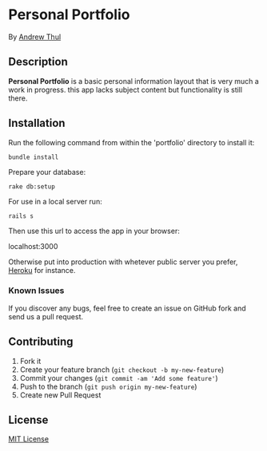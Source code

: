 # Personal Portfolio

By [Andrew Thul](github.com/adthul)

## Description
**Personal Portfolio** is a basic personal information layout that is very much a work in progress. this app lacks subject content but functionality is still there.

## Installation

Run the following command from within the 'portfolio' directory to install it:

```console
bundle install
```

Prepare your database:

```console
rake db:setup
```

For use in a local server run:

```console
rails s
```

Then use this url to access the app in your browser:

localhost:3000

Otherwise put into production with whetever public server you prefer, [Heroku](https://devcenter.heroku.com/articles/quickstart) for instance.


### Known Issues

If you discover any bugs, feel free to create an issue on GitHub fork and
send us a pull request.


## Contributing

1. Fork it
2. Create your feature branch (`git checkout -b my-new-feature`)
3. Commit your changes (`git commit -am 'Add some feature'`)
4. Push to the branch (`git push origin my-new-feature`)
5. Create new Pull Request


## License

[MIT License](http://adthul.mit-license.org)

